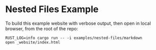 # Nested Files Example

To build this example website with verbose output, then open in local browser,
from the root of the repo:
```
RUST_LOG=info cargo run -- -i examples/nested-files/markdown
open _website/index.html
```
